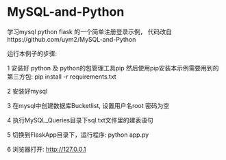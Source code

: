 # MySQL-and-Python
学习mysql python flask 的一个简单注册登录示例， 代码改自https://github.com/uym2/MySQL-and-Python

运行本例子的步骤:

1 安装好 python 及 python的包管理工具pip
  然后使用pip安装本示例需要用到的第三方包: pip install -r requirements.txt
 
2 安装好mysql

3 在mysql中创建数据库Bucketlist, 设置用户名root 密码为空

4 执行MySQL_Queries目录下sql.txt文件里的建表语句

5 切换到FlaskApp目录下，运行程序: python app.py

6 浏览器打开: http://127.0.0.1